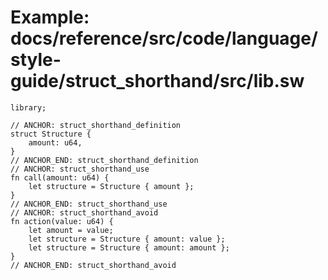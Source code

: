 # Example: docs/reference/src/code/language/style-guide/struct_shorthand/src/lib.sw

```sway
library;

// ANCHOR: struct_shorthand_definition
struct Structure {
    amount: u64,
}
// ANCHOR_END: struct_shorthand_definition
// ANCHOR: struct_shorthand_use
fn call(amount: u64) {
    let structure = Structure { amount };
}
// ANCHOR_END: struct_shorthand_use
// ANCHOR: struct_shorthand_avoid
fn action(value: u64) {
    let amount = value;
    let structure = Structure { amount: value };
    let structure = Structure { amount: amount };
}
// ANCHOR_END: struct_shorthand_avoid

```
